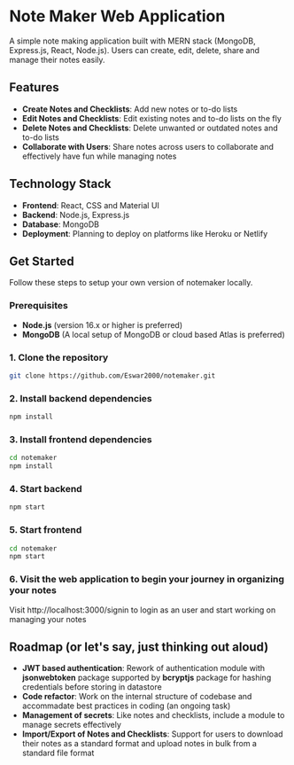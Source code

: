 # Note Maker Web Application

A simple note making application built with MERN stack (MongoDB, Express.js, React, Node.js). Users can create, edit, delete, share and manage their notes easily.

## Features

- **Create Notes and Checklists**: Add new notes or to-do lists
- **Edit Notes and Checklists**: Edit existing notes and to-do lists on the fly
- **Delete Notes and Checklists**: Delete unwanted or outdated notes and to-do lists
- **Collaborate with Users**: Share notes across users to collaborate and effectively have fun while managing notes

## Technology Stack

- **Frontend**: React, CSS and Material UI
- **Backend**: Node.js, Express.js
- **Database**: MongoDB
- **Deployment**: Planning to deploy on platforms like Heroku or Netlify

## Get Started

Follow these steps to setup your own version of notemaker locally.

### Prerequisites

- **Node.js** (version 16.x or higher is preferred)
- **MongoDB** (A local setup of MongoDB or cloud based Atlas is preferred)

### 1. Clone the repository
```bash
git clone https://github.com/Eswar2000/notemaker.git
```

### 2. Install backend dependencies
```bash
npm install
```

### 3. Install frontend dependencies
```bash
cd notemaker
npm install
```

### 4. Start backend
```bash
npm start
```

### 5. Start frontend
```bash
cd notemaker
npm start
```

### 6. Visit the web application to begin your journey in organizing your notes
Visit http://localhost:3000/signin to login as an user and start working on managing your notes

## Roadmap (or let's say, just thinking out aloud)

- **JWT based authentication**: Rework of authentication module with **jsonwebtoken** package supported by **bcryptjs** package for hashing credentials before storing in datastore
- **Code refactor**: Work on the internal structure of codebase and accommadate best practices in coding (an ongoing task)
- **Management of secrets**: Like notes and checklists, include a module to manage secrets effectively
- **Import/Export of Notes and Checklists**: Support for users to download their notes as a standard format and upload notes in bulk from a standard file format
